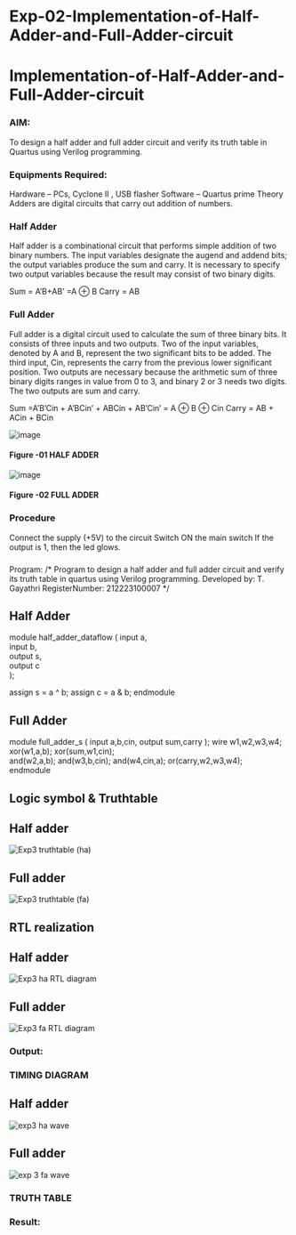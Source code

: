 # Exp-02-Implementation-of-Half-Adder-and-Full-Adder-circuit

# Implementation-of-Half-Adder-and-Full-Adder-circuit
### AIM:
To design a half adder and full adder circuit and verify its truth table in Quartus using Verilog programming.

### Equipments Required:
Hardware – PCs, Cyclone II , USB flasher
Software – Quartus prime
Theory
Adders are digital circuits that carry out addition of numbers.

### Half Adder
Half adder is a combinational circuit that performs simple addition of two binary numbers. The input variables designate the augend and addend bits; the output variables produce the sum and carry. It is necessary to specify two output variables because the result may consist of two binary digits.

Sum = A’B+AB’ =A ⊕ B Carry = AB

### Full Adder
Full adder is a digital circuit used to calculate the sum of three binary bits. It consists of three inputs and two outputs. Two of the input variables, denoted by A and B, represent the two significant bits to be added. The third input, Cin, represents the carry from the previous lower significant position. Two outputs are necessary because the arithmetic sum of three binary digits ranges in value from 0 to 3, and binary 2 or 3 needs two digits. The two outputs are sum and carry.

Sum =A’B’Cin + A’BCin’ + ABCin + AB’Cin’ = A ⊕ B ⊕ Cin Carry = AB + ACin + BCin

 ![image](https://user-images.githubusercontent.com/36288975/163552156-a13e5a56-c638-4110-97d9-8896907c8d25.png)

#### Figure -01 HALF ADDER 


![image](https://user-images.githubusercontent.com/36288975/163552057-b3547877-6d07-45b4-b7e0-bcfebfad9e1d.png)

#### Figure -02 FULL ADDER 

### Procedure

Connect the supply (+5V) to the circuit
Switch ON the main switch
If the output is 1, then the led glows.
### 
Program:
/*
Program to design a half adder and full adder circuit and verify its truth table in quartus using Verilog programming.
Developed by: T. Gayathri
RegisterNumber:  212223100007
*/
## Half Adder 
module half_adder_dataflow (
  input a,   
  input b,    
  output s,   
  output c   
);

  assign s = a ^ b; 
  assign c = a & b;
endmodule

## Full Adder
module full_adder_s (
    input a,b,cin,
    output sum,carry
);
wire w1,w2,w3,w4;       
xor(w1,a,b);
xor(sum,w1,cin);        
and(w2,a,b);
and(w3,b,cin);
and(w4,cin,a);
or(carry,w2,w3,w4);     
endmodule 

## Logic symbol & Truthtable
## Half adder
![Exp3 truthtable (ha)](https://github.com/gayumee/Exp-02-Implementation-of-Half-Adder-and-Full-Adder-circuit/assets/149037327/0fd7331b-93ab-4193-ab01-17fb2daac96f)
## Full adder 
![Exp3 truthtable (fa)](https://github.com/gayumee/Exp-02-Implementation-of-Half-Adder-and-Full-Adder-circuit/assets/149037327/e37a36ab-6b59-4faa-a419-016053f4f78e)

## RTL realization
## Half adder
![Exp3 ha RTL diagram](https://github.com/gayumee/Exp-02-Implementation-of-Half-Adder-and-Full-Adder-circuit/assets/149037327/2399ce4d-c29e-4907-871a-fe3659a8c52d)
## Full adder
![Exp3 fa RTL diagram](https://github.com/gayumee/Exp-02-Implementation-of-Half-Adder-and-Full-Adder-circuit/assets/149037327/f3692347-7a64-4d1b-94b1-184cd842c665)

### Output:
### TIMING DIAGRAM
## Half adder
![exp3 ha wave](https://github.com/gayumee/Exp-02-Implementation-of-Half-Adder-and-Full-Adder-circuit/assets/149037327/539197ab-8eb1-4c44-9962-e97d4d11f061)
## Full adder 
![exp 3 fa wave](https://github.com/gayumee/Exp-02-Implementation-of-Half-Adder-and-Full-Adder-circuit/assets/149037327/3cf754f8-568e-44af-8e8a-1fb410198bf4)


### TRUTH TABLE 

### Result:
